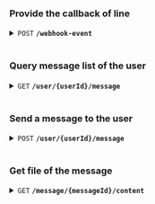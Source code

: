 ### Provide the callback of line
<details>
 <summary><code>POST</code> <code><b>/webhook-event</b></code></summary>
</details>

<br/>

### Query message list of the user
<details>
 <summary><code>GET</code> <code><b>/user/{userId}/message</b></code></summary>

##### Path Variables
  > | name      |  required     | data type               | description                                                           |
  > |-----------|-----------|-------------------------|-----------------------------------------------------------------------|
  > | userId      |  true | String   | The user's line ID |

##### Query Parameters
  > | name      |  required     | data type               | description                                                           |
  > |-----------|-----------|-------------------------|-----------------------------------------------------------------------|
  > | from      |  true | Number   | Query messages start from timestamp  |

##### Response
###### - <a href="https://developers.line.biz/en/reference/messaging-api/#message-event">Please refer to the official documentation of line</a>

</details>

<br/>

### Send a message to the user
<details>
 <summary><code>POST</code> <code><b>/user/{userId}/message</b></code></summary>

##### Path Variables
> | name      |  required     | data type               | description                                                           |
> |-----------|-----------|-------------------------|-----------------------------------------------------------------------|
> | userId      |  true | String   | The user's line ID |

##### Request Body 
- Content Type: application/json
> | name      |  required     | data type               | description                                                           |
> |-----------|-----------|-------------------------|-----------------------------------------------------------------------|
> | message   |  true | String   | Message to the user |

</details>

<br/>

### Get file of the message 
<details>
 <summary><code>GET</code> <code><b>/message/{messageId}/content</b></code></summary>


##### Path Variables
> | name      |  required     | data type               | description                                                           |
> |-----------|-----------|-------------------------|-----------------------------------------------------------------------|
> | messageId      |  true | String   | The message ID from response of "GET /user/{userId}/message"|

#### Response body
- Content Type: application/cbor

</details>

    
  
